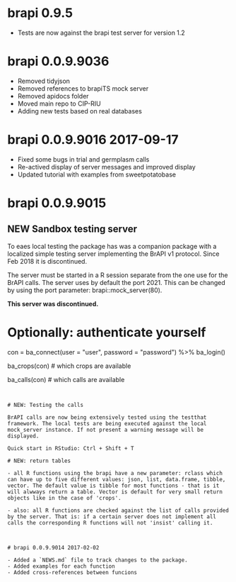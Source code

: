 # brapi 0.9.5

- Tests are now against the brapi test server for version 1.2

# brapi 0.0.9.9036

- Removed tidyjson
- Removed references to brapiTS mock server
- Removed apidocs folder
- Moved main repo to CIP-RIU
- Adding new tests based on real databases


# brapi 0.0.9.9016 2017-09-17

- Fixed some bugs in trial and germplasm calls
- Re-actived display of server messages and improved display
- Updated tutorial with examples from sweetpotatobase


# brapi 0.0.9.9015 

## NEW Sandbox testing server

To eaes local testing the package has was a companion package with a localized simple testing server implementing the BrAPI v1 protocol. Since Feb 2018 it is discontinued.


The server must be started in a R session separate from the one use for the BrAPI calls.
The server uses by default the port 2021. This can be changed by using the port parameter: brapi::mock_server(80).

**This server was discontinued.** 



# Optionally: authenticate yourself

con = ba_connect(user = "user", password = "password") %>% ba_login()

ba_crops(con) # which crops are available

ba_calls(con) # which calls are available


```


# NEW: Testing the calls

BrAPI calls are now being extensively tested using the testthat framework. The local tests are being executed against the local mock_server instance. If not present a warning message will be displayed.

Quick start in RStudio: Ctrl + Shift + T

# NEW: return tables

- all R functions using the brapi have a new parameter: rclass which can have up to five different values: json, list, data.frame, tibble, vector. The default value is tibble for most functions - that is it will alwways return a table. Vector is default for very small return objects like in the case of 'crops'.

- also: all R functions are checked against the list of calls provided by the server. That is: if a certain server does not implement all calls the corresponding R functions will not 'insist' calling it.



# brapi 0.0.9.9014 2017-02-02

- Added a `NEWS.md` file to track changes to the package.
- Added examples for each function
- Added cross-references between funcions


